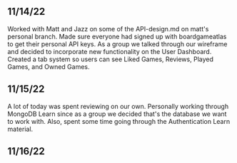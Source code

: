 ## 11/14/22

Worked with Matt and Jazz on some of the API-design.md on matt's personal branch. Made sure everyone had signed up with boardgameatlas to get their personal API keys. As a group we talked through our wireframe and decided to incorporate new functionality on the User Dashboard. Created a tab system so users can see Liked Games, Reviews, Played Games, and Owned Games.

## 11/15/22

A lot of today was spent reviewing on our own. Personally working through MongoDB Learn since as a group we decided that's the database we want to work with. Also, spent some time going through the Authentication Learn material.

## 11/16/22